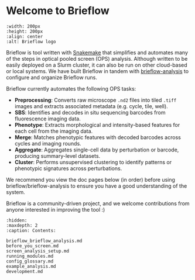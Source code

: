 # Welcome to Brieflow

```{image} ../../images/brieflow_logo.png
:width: 200px
:height: 200px
:align: center
:alt: Brieflow logo
```

Brieflow is tool written with [Snakemake](http://snakemake.readthedocs.io) that simplifies and automates many of the steps in optical pooled screen (OPS) analysis.
Although written to be easily deployed on a Slurm cluster, it can also be run on other cloud-based or local systems.
We have built Brieflow in tandem with [brieflow-analysis](https://github.com/cheeseman-lab/brieflow-analysis) to configure and organize Brieflow runs.

Brieflow currently automates the following OPS tasks:

- **Preprocessing**: Converts raw microscope `.nd2` files into tiled `.tiff` images and extracts associated metadata (e.g. cycle, tile, well).
- **SBS**: Identifies and decodes in situ sequencing barcodes from fluorescence imaging data.
- **Phenotype**: Extracts morphological and intensity-based features for each cell from the imaging data.
- **Merge**: Matches phenotypic features with decoded barcodes across cycles and imaging rounds.
- **Aggregate**: Aggregates single-cell data by perturbation or barcode, producing summary-level datasets.
- **Cluster**: Performs unsupervised clustering to identify patterns or phenotypic signatures across perturbations.

We recommend you view the doc pages below (in order) before using brieflow/brieflow-analysis to ensure you have a good understanding of the system.

Brieflow is a community-driven project, and we welcome contributions from anyone interested in improving the tool :)

```{toctree}
:hidden:
:maxdepth: 2
:caption: Contents:

brieflow_brieflow_analysis.md
before_you_screen.md
screen_analysis_setup.md
running_modules.md
config_glossary.md
example_analysis.md
development.md
```
